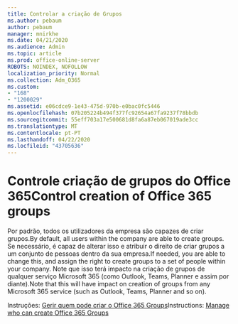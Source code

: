 ```yaml
---
title: Controlar a criação de Grupos
ms.author: pebaum
author: pebaum
manager: mnirkhe
ms.date: 04/21/2020
ms.audience: Admin
ms.topic: article
ms.prod: office-online-server
ROBOTS: NOINDEX, NOFOLLOW
localization_priority: Normal
ms.collection: Adm_O365
ms.custom:
- "168"
- "1200029"
ms.assetid: e06cdce9-1e43-475d-970b-e0bac0fc5446
ms.openlocfilehash: 07b205224b494f377fc92654a67fa9237f78bbdb
ms.sourcegitcommit: 55eff703a17e500681d8fa6a87eb067019ade3cc
ms.translationtype: MT
ms.contentlocale: pt-PT
ms.lasthandoff: 04/22/2020
ms.locfileid: "43705636"
---
```

# <a name="control-creation-of-office-365-groups"></a><span data-ttu-id="2c48c-102">Controle criação de grupos do Office 365</span><span class="sxs-lookup"><span data-stu-id="2c48c-102">Control creation of Office 365 groups</span></span>

<span data-ttu-id="2c48c-103">Por padrão, todos os utilizadores da empresa são capazes de criar grupos.</span><span class="sxs-lookup"><span data-stu-id="2c48c-103">By default, all users within the company are able to create groups.</span></span> <span data-ttu-id="2c48c-104">Se necessário, é capaz de alterar isso e atribuir o direito de criar grupos a um conjunto de pessoas dentro da sua empresa.</span><span class="sxs-lookup"><span data-stu-id="2c48c-104">If needed, you are able to change this, and assign the right to create groups to a set of people within your company.</span></span> <span data-ttu-id="2c48c-105">Note que isso terá impacto na criação de grupos de qualquer serviço Microsoft 365 (como Outlook, Teams, Planner e assim por diante).</span><span class="sxs-lookup"><span data-stu-id="2c48c-105">Note that this will have impact on creation of groups from any Microsoft 365 service (such as Outlook, Teams, Planner and so on).</span></span>
  
<span data-ttu-id="2c48c-106">Instruções: [Gerir quem pode criar o Office 365 Groups](https://docs.microsoft.com/office365/admin/create-groups/manage-creation-of-groups)</span><span class="sxs-lookup"><span data-stu-id="2c48c-106">Instructions: [Manage who can create Office 365 Groups](https://docs.microsoft.com/office365/admin/create-groups/manage-creation-of-groups)</span></span>
